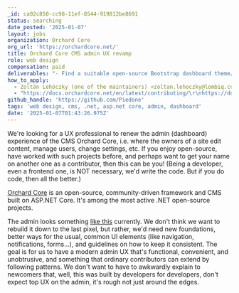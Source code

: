 ```yaml
---
_id: ca02c850-cc98-11ef-8544-919812be8691
status: searching
date_posted: '2025-01-07'
layout: jobs
organization: Orchard Core
org_url: 'https://orchardcore.net/'
title: Orchard Core CMS admin UX revamp
role: web design
compensation: paid
deliverables: "- Find a suitable open-source Bootstrap dashboard theme/template as a base. We'll need to build a somewhat custom admin story, but not from the ground up (including neither design work nor coding).\r\n- Figure out the basic Orchard Core-specific UX principles the admin should follow. Provide these as guidelines that any competent web developer can understand and extend the admin with.\r\n\r\nOnce these are delivered, developer contributors would update a single piece of UI to be our perfect role model (like the basic content item editor), and the menu structure (or rather, the whole navigation story). The rest of the UI will be kept more or less as-is, but with updated common visuals (coming from the theme) and quick wins (e.g. common pieces like buttons, hints, labels, fields, will all be updated just by updating the common classes, or with search and replace).\r\n\r\nWe'll then release it as part of a major version. In the future, perhaps, maybe, follow the role model in all existing UI, and definitely in new UI. But whatever we'll have will be good enough at this point."
how_to_apply:
  - Zoltán Lehóczky (one of the maintainers) <zoltan.lehoczky@lombiq.com>
  - "https://docs.orchardcore.net/en/latest/contributing/\r\nhttps://docs.orchardcore.net/en/latest/reference/branding/"
github_handle: 'https://github.com/Piedone'
tags: 'web design, cms, .net, asp.net core, admin, dashboard'
date: '2025-01-07T01:43:26.975Z'
---
```

We're looking for a UX professional to renew the admin (dashboard) experience of the CMS Orchard Core, i.e. where the owners of a site edit content, manage users, change settings, etc. If you enjoy open-source, have worked with such projects before, and perhaps want to get your name on another one as a contributor, then this can be you! (Being a developer, even a frontend one, is NOT necessary, we'd write the code. But if you do code, then all the better.)

[Orchard Core](https://github.com/OrchardCMS/OrchardCore) is an open-source, community-driven framework and CMS built on ASP.NET Core. It's among the most active .NET open-source projects.

The admin looks something [like this](https://www.youtube.com/watch?v=9gARrrvoAY4&list=PLuskKJW0FhJcSX7j0Bd-1X5hq3dgCtYwO&index=5) currently. We don't think we want to rebuild it down to the last pixel, but rather, we'd need new foundations, better ways for the usual, common UI elements (like navigation, notifications, forms...), and guidelines on how to keep it consistent. The goal is for us to have a modern admin UX that's functional, convenient, and unobtrusive, and something that ordinary contributors can extend by following patterns. We don't want to have to awkwardly explain to newcomers that, well, this was built by developers for developers, don't expect top UX on the admin, it's rough not just around the edges.
